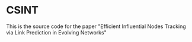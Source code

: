 # CSINT
This is the source code for the paper "Efficient Influential Nodes Tracking via Link Prediction in Evolving Networks"
